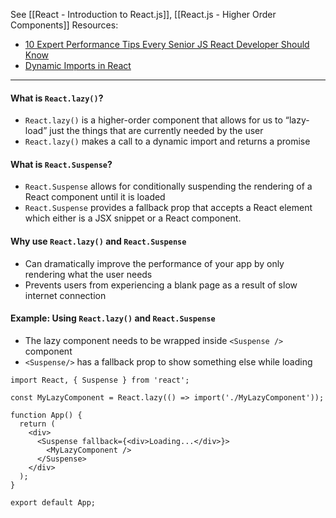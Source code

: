See [[React - Introduction to React.js]], [[React.js - Higher Order Components]]
Resources:
* [10 Expert Performance Tips Every Senior JS React Developer Should Know](https://medium.com/@khushi1399gupta/10-expert-performance-tips-every-senior-js-react-developer-should-know-a786fc13f5c7)
*  [Dynamic Imports in React](https://medium.com/@shubham3480/dynamic-imports-in-react-3e3e7ad1d210)

---

#### What is `React.lazy()`?
* `React.lazy()` is a higher-order component that allows for us to “lazy-load” just the things that are currently needed by the user
* `React.lazy()` makes a call to a dynamic import and returns a promise

#### What is `React.Suspense`?
* `React.Suspense` allows for conditionally suspending the rendering of a React component until it is loaded
* `React.Suspense` provides a fallback prop that accepts a React element which either is a JSX snippet or a React component.

#### Why use `React.lazy()` and `React.Suspense`
* Can dramatically improve the performance of your app by only rendering what the user needs
* Prevents users from experiencing a blank page as a result of slow internet connection

#### Example: Using `React.lazy()` and `React.Suspense`
* The lazy component needs to be wrapped inside `<Suspense />` component
* `<Suspense/>` has a fallback prop to show something else while loading
```JSX
import React, { Suspense } from 'react';  

const MyLazyComponent = React.lazy(() => import('./MyLazyComponent'));

function App() {  
  return (  
    <div>  
      <Suspense fallback={<div>Loading...</div>}>  
        <MyLazyComponent />  
      </Suspense>  
    </div>  
  );  
}

export default App;
```
